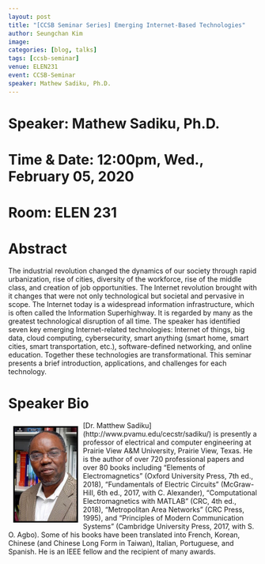 ```yaml
---
layout: post
title: "[CCSB Seminar Series] Emerging Internet-Based Technologies"
author: Seungchan Kim
image: 
categories: [blog, talks]
tags: [ccsb-seminar]
venue: ELEN231
event: CCSB-Seminar
speaker: Mathew Sadiku, Ph.D.
---
```


# Speaker: Mathew Sadiku, Ph.D.
# Time & Date: 12:00pm, Wed., February 05, 2020
# Room: ELEN 231


# Abstract

The industrial revolution changed the dynamics of our society through rapid urbanization, rise of cities, diversity of the workforce, rise of the middle class, and creation of job opportunities. The Internet revolution brought with it changes that were not only technological but societal and pervasive in scope.  The Internet today is a widespread information infrastructure, which is often called the Information Superhighway. It is regarded by many as the greatest technological disruption of all time. The speaker has identified seven key emerging Internet-related technologies: Internet of things, big data, cloud computing, cybersecurity, smart anything (smart home, smart cities, smart transportation, etc.), software-defined networking, and online education. Together these technologies are transformational. This seminar presents a brief introduction, applications, and challenges for each technology.

# Speaker Bio

<img class="offset" src="/images/talks/speakers/mathew-sadiku.jpg" style="width:125px;float:left;border:3px solid black;margin:10px 10px;">
[Dr. Matthew Sadiku](http://www.pvamu.edu/cecstr/sadiku/) is presently a professor of electrical and computer engineering at Prairie View A&M University, Prairie View, Texas. He is the author of over 720 professional papers and over 80 books including “Elements of Electromagnetics” (Oxford University Press, 7th ed., 2018), “Fundamentals of Electric Circuits” (McGraw-Hill, 6th ed., 2017, with C. Alexander), “Computational Electromagnetics with MATLAB” (CRC, 4th ed., 2018), “Metropolitan Area Networks” (CRC Press, 1995), and “Principles of Modern Communication Systems” (Cambridge University Press, 2017, with S. O. Agbo). Some of his books have been translated into French, Korean, Chinese (and Chinese Long Form in Taiwan), Italian, Portuguese, and Spanish. He is an IEEE fellow and the recipient of many awards.

